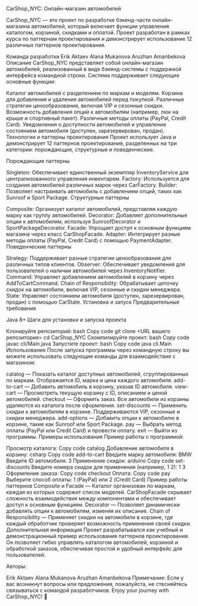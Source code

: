 CarShop_NYC: Онлайн-магазин автомобилей

CarShop_NYC — это проект по разработке бэкенд-части онлайн-магазина автомобилей, который включает функции управления каталогом, корзиной, скидками и оплатой. Проект разработан в рамках курса по паттернам проектирования и демонстрирует использование 12 различных паттернов проектирования.

Команда разработки
Erik Aktaev
Alana Mukanova
Aruzhan Amanbekova
Описание
CarShop_NYC представляет собой онлайн-магазин автомобилей, реализованный в виде бэкенд-системы с поддержкой интерфейса командной строки. Система поддерживает следующие основные функции:

Каталог автомобилей с разделением по маркам и моделям.
Корзина для добавления и удаления автомобилей перед покупкой.
Различные стратегии ценообразования, включая VIP и сезонные скидки.
Возможность добавления опций к автомобилям (например, люк на крыше и спортивный пакет).
Различные методы оплаты (PayPal, Credit Card).
Уведомления о доступности автомобилей и управление состоянием автомобиля (доступен, зарезервирован, продан).
Технологии и паттерны проектирования
Проект использует Java и демонстрирует 12 паттернов проектирования, разделенных на три категории: порождающие, структурные и поведенческие.

Порождающие паттерны

Singleton: Обеспечивает единственный экземпляр InventoryService для централизованного управления инвентарем.
Factory: Используется для создания автомобилей различных марок через CarFactory.
Builder: Позволяет настраивать автомобиль с добавлением опций, таких как Sunroof и Sport Package.
Структурные паттерны

Composite: Организует каталог автомобилей, представляя каждую марку как группу автомобилей.
Decorator: Добавляет дополнительные опции к автомобилям, используя SunroofDecorator и SportPackageDecorator.
Facade: Упрощает доступ к основным функциям магазина через класс CarShopFacade.
Adapter: Интегрирует разные методы оплаты (PayPal, Credit Card) с помощью PaymentAdapter.
Поведенческие паттерны

Strategy: Поддерживает разные стратегии ценообразования для различных типов клиентов.
Observer: Обеспечивает уведомления для пользователей о наличии автомобилей через InventoryNotifier.
Command: Управляет добавлением автомобилей в корзину через AddToCartCommand.
Chain of Responsibility: Обрабатывает цепочку скидок на автомобили, включая VIP, сезонные и скидки менеджера.
State: Управляет состоянием автомобиля (доступен, зарезервирован, продан) с помощью CarState.
Установка и запуск
Предварительные требования

Java 8+
Шаги для установки и запуска проекта

Клонируйте репозиторий:
bash
Copy code
git clone <URL вашего репозитория>
cd CarShop_NYC
Скомпилируйте проект:
bash
Copy code
javac cli/Main.java
Запустите проект:
bash
Copy code
java cli.Main
Использование
После запуска программы через командную строку вы можете использовать следующие команды для взаимодействия с магазином:

catalog — Показать каталог доступных автомобилей, сгруппированных по маркам. Отображается ID, марка и цена каждого автомобиля.
add-to-cart — Добавить автомобиль в корзину, указав ID автомобиля.
view-cart — Просмотреть текущую корзину с ID, описанием и ценой автомобилей.
checkout — Оформить заказ. Все автомобили из корзины удаляются из каталога после оформления.
set-discounts — Применить скидки к автомобилям в корзине. Поддерживаются VIP, сезонные и скидки менеджера.
add-options — Добавить опции к автомобилю в корзине, такие как Sunroof или Sport Package.
pay — Выбрать метод оплаты (PayPal или Credit Card) и провести оплату.
exit — Выйти из программы.
Примеры использования
Пример работы с программой:

Просмотр каталога:
Copy code
catalog
Добавление автомобиля в корзину:
csharp
Copy code
add-to-cart
Введите марку автомобиля: BMW
Введите ID автомобиля: 3
Применение скидок:
arduino
Copy code
set-discounts
Введите номера скидок для применения (например, 1 2): 1 3
Оформление заказа:
Copy code
checkout
Оплата:
Copy code
pay
Выберите способ оплаты: 1 (PayPal) или 2 (Credit Card)
Пример работы паттернов
Composite и Facade — Каталог организован по маркам, каждая из которых содержит список моделей. CarShopFacade скрывает сложность взаимодействия между компонентами и обеспечивает доступ к основным функциям.
Decorator — Позволяет динамически добавлять опции к автомобилям, изменяя их описание.
Chain of Responsibility — Применяет скидки на автомобили в корзине, где каждый обработчик проверяет возможность применения своей скидки.
Дополнительная информация
Проект разрабатывался как учебный и демонстрационный пример использования паттернов проектирования. Он позволяет гибко управлять каталогом автомобилей, корзиной и обработкой заказов, обеспечивая простой и удобный интерфейс для пользователей.

Авторы:

Erik Aktaev
Alana Mukanova
Aruzhan Amanbekova
Примечание: Если у вас возникнут вопросы или предложения, пожалуйста, не стесняйтесь связываться с командой разработчиков. Enjoy your journey with CarShop_NYC! 🚗
